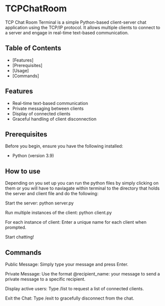 # TCPChatRoom


TCP Chat Room Terminal is a simple Python-based client-server chat application using the TCP/IP protocol. It allows multiple clients to connect to a server and engage in real-time text-based communication.

## Table of Contents

- [Features]
- [Prerequisites]
- [Usage]
- [Commands]


## Features

- Real-time text-based communication
- Private messaging between clients
- Display of connected clients
- Graceful handling of client disconnection

## Prerequisites

Before you begin, ensure you have the following installed:

- Python (version 3.9)



## How to use
Depending on you set up you can run the python files by simply clicking on them or you will have to naviagate within terminal to the directory that holds the server and client file and do the following:

Start the server:
python server.py

Run multiple instances of the client:
python client.py

For each instance of client:
Enter a unique name for each client when prompted.

Start chatting!

## Commands
Public Message:
Simply type your message and press Enter.

Private Message:
Use the format @recipient_name: your message to send a private message to a specific recipient.

Display active users:
Type /list to request a list of connected clients.

Exit the Chat:
Type /exit to gracefully disconnect from the chat.


